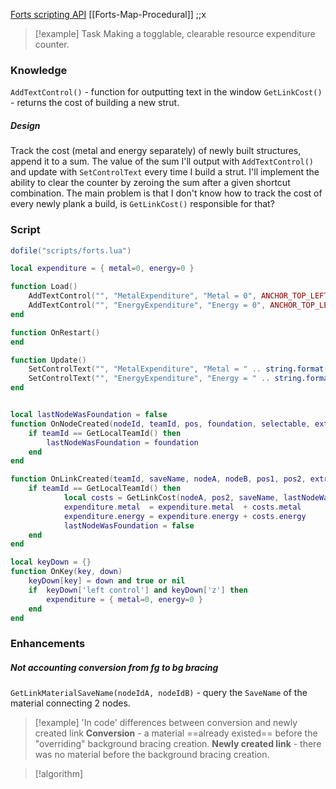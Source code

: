 [Forts scripting API](https://www.earthworkgames.com/content/docs/FortsAPI.html)
[[Forts-Map-Procedural]] ;;x
>[!example] Task
>Making a togglable, clearable resource expenditure counter.
### Knowledge
`AddTextControl()` - function for outputting text in the window
`GetLinkCost()` - returns the cost of building a new strut.
##### Design
Track the cost (metal and energy separately) of newly built structures, append it to a sum. The value of the sum I'll output with `AddTextControl()` and update with `SetControlText` every time I build a strut. I'll implement the ability to clear the counter by zeroing the sum after a given shortcut combination. The main problem is that I don't know how to track the cost of every newly plank a build, is `GetLinkCost()` responsible for that?
### Script
```lua
dofile("scripts/forts.lua")

local expenditure = { metal=0, energy=0 }

function Load()
	AddTextControl("", "MetalExpenditure", "Metal = 0", ANCHOR_TOP_LEFT, Vec3(600, 10, 0), false, "Heading")	
	AddTextControl("", "EnergyExpenditure", "Energy = 0", ANCHOR_TOP_LEFT, Vec3(600, 40, 0), false, "Heading")	
end 

function OnRestart()
end

function Update()
	SetControlText("", "MetalExpenditure", "Metal = " .. string.format("%.1f", expenditure.metal))
	SetControlText("", "EnergyExpenditure", "Energy = " .. string.format("%.1f", expenditure.energy))
end


local lastNodeWasFoundation = false
function OnNodeCreated(nodeId, teamId, pos, foundation, selectable, extrusion)
	if teamId == GetLocalTeamId() then
		lastNodeWasFoundation = foundation
  	end
end

function OnLinkCreated(teamId, saveName, nodeA, nodeB, pos1, pos2, extrusion)
	if teamId == GetLocalTeamId() then
    		local costs = GetLinkCost(nodeA, pos2, saveName, lastNodeWasFoundation)
    		expenditure.metal  = expenditure.metal  + costs.metal
    		expenditure.energy = expenditure.energy + costs.energy
    		lastNodeWasFoundation = false
	end
end

local keyDown = {}
function OnKey(key, down)
	keyDown[key] = down and true or nil
	if  keyDown['left control'] and keyDown['z'] then
		expenditure = { metal=0, energy=0 }
	end
end

```
### Enhancements
##### Not accounting conversion from fg to bg bracing
`GetLinkMaterialSaveName(nodeIdA, nodeIdB)` - query the `SaveName` of the material connecting 2 nodes.
>[!example] 'In code' differences between conversion and newly created link
>**Conversion** - a material ==already existed== before the "overriding" background bracing creation.
>**Newly created link** - there was no material before the background bracing creation.

>[!algorithm] 
>